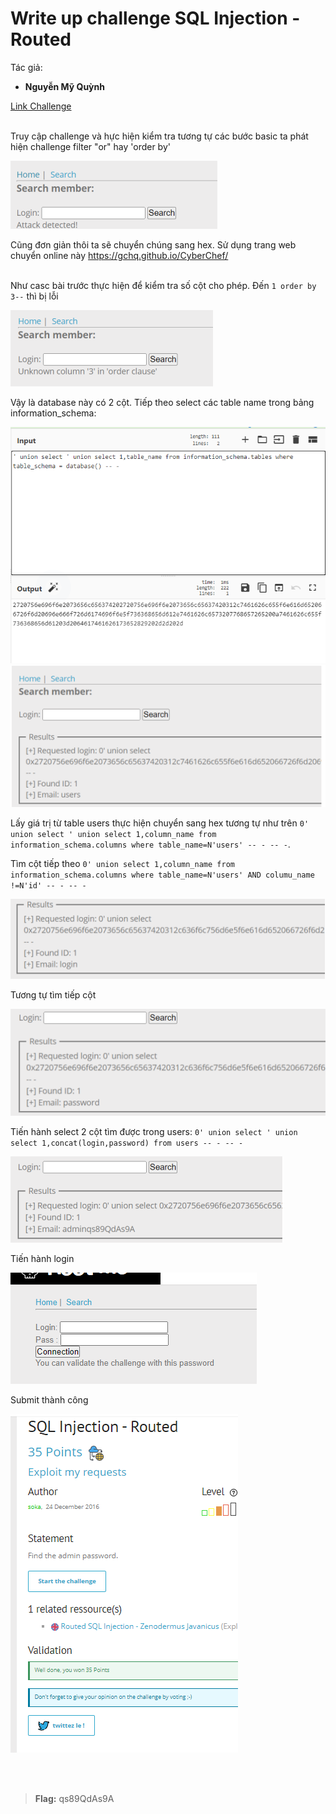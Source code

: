 # Write up challenge SQL Injection - Routed

Tác giả:
- **Nguyễn Mỹ Quỳnh** <br>

  
[Link Challenge](https://www.root-me.org/en/Challenges/Web-Server/SQL-Injection-Routed)<br>
</br>

Truy cập challenge và hực hiện kiểm tra tương tự các bước basic ta phát hiện challenge filter "or" hay 'order by'

<img src="./img/1.png" alt="normal_acc_TRAbID"/>

Cũng đơn giản thôi ta sẽ chuyển chúng sang hex. Sử dụng trang web chuyển online này 
https://gchq.github.io/CyberChef/


<br> Như casc bài trước thực hiện để kiểm tra số cột cho phép. Đến `1 order by 3--` thì bị lỗi 

<img src="./img/2.png" alt="normal_acc_TRAbID"/>

Vậy là database này có 2 cột. Tiếp theo select các table name trong bảng information_schema:

<img src="./img/3.png" alt="normal_acc_TRAbID"/>

<img src="./img/4.png" alt="normal_acc_TRAbID"/>


Lấy giá trị từ table users  thực hiện chuyển sang hex tương tự như trên `0' union select ' union select 1,column_name from information_schema.columns where table_name=N'users' -- - -- -`. 

Tìm cột tiếp theo 
`0' union select 1,column_name from information_schema.columns where table_name=N'users' AND columu_name !=N'id' -- - -- -`

<img src="./img/5.png" alt="normal_acc_TRAbID"/>

Tương tự tìm tiếp cột 

<img src="./img/55.png" alt="normal_acc_TRAbID"/>

Tiến hành select 2 cột tìm được trong users: `0' union select ' union select 1,concat(login,password) from users -- - -- -`

<img src="./img/6.png" alt="normal_acc_TRAbID"/>

Tiến hành login 

<img src="./img/7.png" alt="normal_acc_TRAbID"/>

Submit thành công 

<img src="./img/8.png" alt="normal_acc_TRAbID"/>

<br><br>

> **Flag:** qs89QdAs9A




